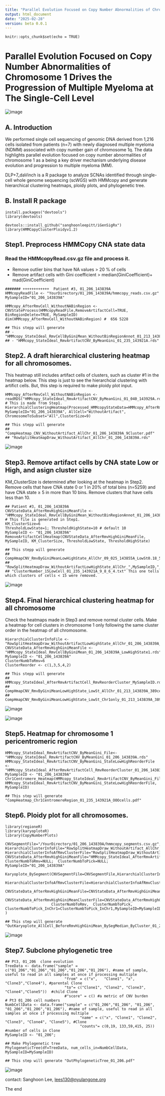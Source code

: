 ```yaml
---
title: "Parallel Evolution Focused on Copy Number Abnormalities of Chromosome 1 Drives the Progression of Multiple Myeloma at The Single-Cell Level"
output: html_document
date: "2025-02-28"
version: beta 0.0.1
---
```


```{r setup, include=FALSE}
knitr::opts_chunk$set(echo = TRUE)
```
# Parallel Evolution Focused on Copy Number Abnormalities of Chromosome 1 Drives the Progression of Multiple Myeloma at The Single-Cell Level

![image](https://github.com/user-attachments/assets/577824fc-6b27-45f0-80fd-e613bd0a3e84)

## A. Introduction

We performed single cell sequencing of genomic DNA derived from 1,216 cells isolated from patients (n=7) with newly diagnosed multiple myeloma (NDMM) associated with copy number gain of chromosome 1q. The data highlights parallel evolution focused on copy number abnormalities of chromosome 1 as a being a key driver mechanism underlying disease evolution and progression to multiple myeloma (MM).

DLP+7_daVinch is a R package to analyze SCNAs identified through single-cell whole genome sequencing (scWGS) with HMMcopy and generate hierarchical clustering heatmaps, ploidy plots, and phylogenetic tree. 

## B. Install R package

```{Installation}
install.packages("devtools")
library(devtools)

devtools::install_github("sanghoonleepitt/iGenSigRx")
library(HMMCopyClusterPloidyv1.2)
```

## Step1. Preprocess HMMCopy CNA state data  

### Read the HMMcopyRead.csv.gz file and process it.

  - Remove outlier bins that have NA values > 20 % of cells 
  - Remove artifact cells with Gini coefficient > median(GiniCoefficient)+ mad(GiniCoefficient)

```{Preprecessing}
####### ++++++++++++  Patient #3, 01_206_143839A
HMMcopyReadFile <- "YourDirectory/01_206_143839A/hmmcopy_reads.csv.gz"  
MySampleID="01_206_143839A"

HMMcopy_AfterRmvCell_WithoutNABinRegion <- CNVStateProcess(HMMcopyReadFile,RemoveArtifactCell=TRUE, BinRegionDelete=TRUE, MySampleID)
dim(HMMcopy_AfterRmvCell_WithoutNABinRegion) #  656 5228

## This stepp will generate
## - "HMMcopy_StateIdeal_RmvCellByGiniMean_WithoutBinRegionAnnot_01_213_143839A.rds"
## - "HMMcopy_StateIdeal_RmvArtifactCNV_ByMeanGini_01_235_143921A.rds" 
```

## Step2. A draft hierarchical clustering heatmap for all chromosomes. 
This heatmap still includes artifact cells of clusters, such as cluster #1 in the heatmap below. 
This step is just to see the hierarchcial clustering with artifict cells.  But, this step is required to make ploidy plot input. 

```{Hiearchical cluatering}
HMMcopy_AfterRmvCell_WithoutNABinRegion <- readRDS("HMMcopy_StateIdeal_RmvArtifactCNV_ByMeanGini_01_040_143929A.rds") # This is made from Step1. 
HierarchialClusteringHeatmap(Processed_HMMcopyStateData=HMMcopy_AfterRmvCell_WithoutNABinRegion, MySampleID="01_206_143839A", AllCell="WithoutArtifact", ChromosomeToSubset="All",ClusterSize=9)

## This stepp will generate
## "CompHeatmap_CNV_WithoutArtifact_AllChr_01_206_143839A_9Cluster.pdf"
## "RowSplitHeatmapDraw_WithoutArtifact_AllChr_01_206_143839A.rds"
```
![image](https://github.com/user-attachments/assets/24b0a3c8-21e2-4aa7-9f21-311e6a6f3420)

## Step3. Remove artifact cells by CNA state Low or High, and asign cluster size
KM_ClusterSize is determined after looking at the heatmap in Step2.   
Remove cells that have CNA state 0 or 1 in 20% of total bins (n=5259) and have CNA state ≥ 5 in more than 10 bins.
Remove clusters that have cells less than 10.

```{remove artifact cells}
## Patient #3, 01_206_143839A
CNVStateData_AfterRmvHighGiniMeanFile <- "HMMcopy_StateIdeal_RmvCellByGiniMean_WithoutBinRegionAnnot_01_206_143839A.rds"  # This file is generated in Step1.
KM_ClusterSize=6
ThresholdLowState=1; ThresholdHighState=10 # default 10
MySampleID <- "01_206_143839A"
RemoveArtifactCellHeatmap(CNVStateData_AfterRmvHighGiniMeanFile, MySampleID, KM_ClusterSize, ThresholdLowState, ThresholdHighState)

## This stepp will generate
## CompHmapCNV_RmvByGiniMeanLowHighState_AllChr_09_025_143855A_LowSt0.18_527Cells_5clu.pdf
## "RowSplitHeatmapDraw_WithoutArtifactLowHighState_AllChr_",MySampleID,"_",KM_ClusterSize,"clu.rds"
## "ClusterNumber_15LowCell_01_235_143921A_9_8_6_4.txt" This one tells which clusters of cells < 15 were removed. 
```
![image](https://github.com/user-attachments/assets/11bb850c-a1a0-405f-ba1b-ddb86a32b694)
 


## Step4. Final hierarchical clustering heatmap for all chromosome
Check the heatmaps made in Step3 and remove normal cluster cells. 
Make a heatmap for cell clusters in chromosome 1 only following the same cluster order in the heatmap of all chromosome. 

```{Make a refined heatmap}
HierarchialClusterInfoFile <- "RowSplitHeatmapDraw_WithoutArtifactLowHighState_AllChr_01_206_143839A_6clu.rds"
CNVStateData_AfterRmvHighGiniMeanFile <-"HMMcopy_StateIdeal_RmvCellByGiniMean_01_206_143839A_LowHighState1.rds"
MySampleID <- "01_206_143839A"
ClusterNumbToRmv=6
ClusterReorder <- c(1,3,5,4,2)

## This stepp will generate
## HMMcopy_StateIdeal_AfterRmvArtifactCell_RmvReorderCluster_MySampleID.rds
## CompHmapCNV_RmvByGiniMeanLowHighState_LowSt_AllChr_01_213_143839A_389cells_RordClone.pdf
## CompHmapCNV_RmvByGiniMeanLowHighState_LowSt_Chr1only_01_213_143839A_389cells_RordClone.pdf
```

![image](https://github.com/user-attachments/assets/f4a460ef-1734-4eab-9091-87fee95e35a1)

![image](https://github.com/user-attachments/assets/3da20a3c-9111-4b54-929c-46751fe6e0a2)

## Step5. Heatmap for chromosome 1 pericentromeric region

```{ }
HMMcopy_StateIdeal_RmvArtifactCNV_ByMeanGini_File<- "HMMcopy_StateIdeal_RmvArtifactCNV_ByMeanGini_01_206_143839A.rds"
HMMcopy_StateIdeal_RmvArtifactCNV_ByMeanGini_StateLowHighReorderFile <-  "HMMcopy_StateIdeal_AfterRmvArtifactCell_RmvReorderCluster_01_206_143839A.rds"
MySampleID <- "01_206_143839A"
Chr1Centromere_Heatmap(HMMcopy_StateIdeal_RmvArtifactCNV_ByMeanGini_File, HMMcopy_StateIdeal_RmvArtifactCNV_ByMeanGini_StateLowHighReorderFile, MySampleID)

## This step will generate "CompHeatmap_Chr1CentromereRegion_01_235_143921A_OOOcells.pdf"

```

## Step6. Ploidy plot for all chromosomes.

```{Ploidyplot}
library(regioneR)
library(karyoploteR)
library(CopyNumberPlots)

CNVSegmentFile="/YourDirectory/01_206_143839A/hmmcopy_segments.csv.gz";
HierarchialClusterInfoFile="RowSplitHeatmapDraw_WithoutArtifact_AllChr_01_206_143839A.rds";
HierarchialClusterInfoAfRmvClusterFile="RowSplitHeatmapDraw_WithoutArtifactLowHighState_AllChr_01_206_143839A_6clu.rds";
CNVStateData_AfterRmvHighGiniMeanFile="HMMcopy_StateIdeal_AfterRmvArtifactCell_RmvReorderCluster_01_206_143839A.rds";  
ClusterNumbToRmv=NULL;  ClusterNumbToPick=NULL; MySampleID="01_206_143839A"

Karyoplote_BySegment(CNVSegmentFile=CNVSegmentFile,HierarchialClusterInfoFile=HierarchialClusterInfoFile,
                     HierarchialClusterInfoAfRmvClusterFile=HierarchialClusterInfoAfRmvClusterFile,HierarchialClusterInfoAfRmvClusterChr1File=NULL,
                     CNVStateData_AfterRmvHighGiniMeanFile=CNVStateData_AfterRmvHighGiniMeanFile,
                     CNVStateData_AfterRmvHighGiniMeanClusterFile=CNVStateData_AfterRmvHighGiniMeanClusterFile,
                     ClusterNumbToRmv,  ClusterNumbToPick, ClusterNumbToPick_InChr1=ClusterNumbToPick_InChr1,MySampleID=MySampleID )

## This step will generate "OutKaryoplote_AllCell_BeforeRmvHighGiniMean_BySegMedian_ByCluster_01_206_143839A_PloidyLine651c.pdf"
```
![image](https://github.com/user-attachments/assets/91cd7c5e-a5f4-4b63-b834-f376feecce40)

## Step7. Subclone phylogenetic tree

```{Phylogenetic tree}
## Pt3, 01_206  clone evolution
TreeData <- data.frame("sample" = c("01_206","01_206","01_206","01_206","01_206"), #name of sample, useful to read in all samples at once if processing multiple
                           "from" = c("x",   "Clone1", "x",      "Clone3","Clone4"), #parental Clone
                           "to"= c("Clone1", "Clone2", "Clone3", "Clone4","Clone5"))  #child Clone
                           #"score" = c() #a metric of CNV burden 
# Pt3 01_206 cell numbers 
NumbCellData <- data.frame("sample" = c("01_206","01_206", "01_206", "01_206","01_206","01_206"), #name of sample, useful to read in all samples at once if processing multiple
                                  "name" = c("x", "Clone1", "Clone2", "Clone3", "Clone4", "Clone5"), #Clone
                                  "counts"= c(0,19, 133,59,415, 25)) #number of cells in Clone
MySampleID <- "01_206";

## Make Phylogenetic tree
PhylogeneticTree(df=TreeData, num_cells_in=NumbCellData, MySampleID=MySampleID)

## This step will generate "OutPhylogeneticTree_01_206.pdf"

```
![image](https://github.com/user-attachments/assets/c1a676f5-0839-40b8-818b-8702d3bd141f)


contact: Sanghoon Lee, lees130@nyulangone.org

The end
